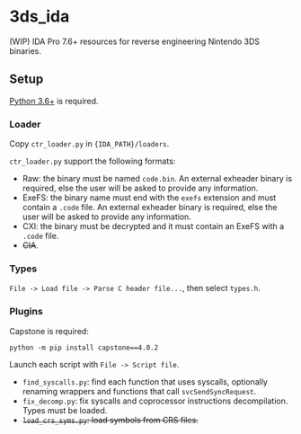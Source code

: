 # 3ds_ida

(WIP) IDA Pro 7.6+ resources for reverse engineering Nintendo 3DS binaries.

## Setup

[Python 3.6+](https://www.python.org/) is required.

### Loader

Copy `ctr_loader.py` in `{IDA_PATH}/loaders`.

`ctr_loader.py` support the following formats:

- Raw: the binary must be named `code.bin`. An external exheader binary is required, else the user will be asked to provide any information.
- ExeFS: the binary name must end with the `exefs` extension and must contain a `.code` file. An external exheader binary is required, else the user will be asked to provide any information.
- CXI: the binary must be decrypted and it must contain an ExeFS with a `.code` file.
- ~~CIA~~.

### Types

`File -> Load file -> Parse C header file...`, then select `types.h`.

### Plugins

Capstone is required:

```
python -m pip install capstone==4.0.2
```

Launch each script with `File -> Script file`.

- `find_syscalls.py`: find each function that uses syscalls, optionally renaming wrappers and functions that call `svcSendSyncRequest`.
- `fix_decomp.py`: fix syscalls and coprocessor instructions decompilation. Types must be loaded.
- ~~`load_crs_syms.py`: load symbols from CRS files.~~